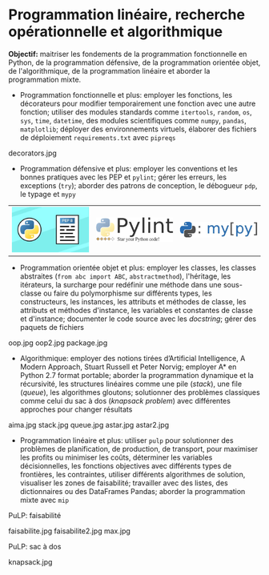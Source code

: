 # Programmation linéaire, recherche opérationnelle et algorithmique 

**Objectif:** maitriser les fondements de la programmation fonctionnelle en Python, de la programmation défensive, de la programmation orientée objet, de l'algorithmique, de la programmation linéaire et aborder la programmation mixte.

- Programmation fonctionnelle et plus: employer les fonctions, les décorateurs pour modifier temporairement une fonction avec une autre fonction; utiliser des modules standards comme `itertools`, `random`, `os`, `sys`, `time`, `datetime`, des modules scientifiques comme `numpy`, `pandas`, `matplotlib`; déployer des environnements virtuels, élaborer des fichiers de déploiement `requirements.txt` avec `pipreqs`

decorators.jpg

- Programmation défensive et plus: employer les conventions et les bonnes pratiques avec les PEP et `pylint`; gérer les erreurs, les exceptions (`try`); aborder des patrons de conception, le débogueur `pdp`, le typage et `mypy`

|   |   |   |
|:---|:---|:---|
| <img src="img/pep8.jpg" alt="" width="200"> | <img src="img/pylint.jpg" alt="" width="200">  | <img src="img/mypy.jpg" alt="" width="200">  |

- Programmation orientée objet et plus: employer les classes, les classes abstraites (`from abc import ABC`, `abstractmethod`), l'héritage, les itérateurs, la surcharge pour redéfinir une méthode dans une sous-classe ou faire du polymorphisme sur différents types, les constructeurs, les instances, les attributs et méthodes de classe, les attributs et méthodes d'instance, les variables et constantes de classe et d'instance; documenter le code source avec les *docstring*; gérer des paquets de fichiers

oop.jpg
oop2.jpg
package.jpg

- Algorithmique: employer des notions tirées d’Artificial Intelligence, A Modern Approach, Stuart Russell et Peter Norvig; employer A* en Python 2.7 format portable; aborder la programmation dynamique et la récursivité, les structures linéaires comme une pile (*stack*), une file (*queue*), les algorithmes gloutons; solutionner des problèmes classiques comme celui du sac à dos (*knapsack problem*) avec différentes approches pour changer résultats

aima.jpg
stack.jpg
queue.jpg
astar.jpg
astar2.jpg

- Programmation linéaire et plus: utiliser `pulp` pour solutionner des problèmes de planification, de production, de transport, pour maximiser les profits ou minimiser les coûts, déterminer les variables décisionnelles, les fonctions objectives avec différents types de frontières, les contraintes, utiliser différents algorithmes de solution, visualiser les zones de faisabilité; travailler avec des listes, des dictionnaires ou des DataFrames Pandas; aborder la programmation mixte avec `mip`

PuLP: faisabilité

faisabilite.jpg
faisabilite2.jpg
max.jpg

PuLP: sac à dos

knapsack.jpg
